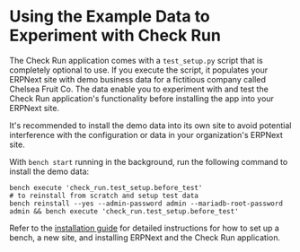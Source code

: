 # Using the Example Data to Experiment with Check Run

The Check Run application comes with a `test_setup.py` script that is completely optional to use. If you execute the script, it populates your ERPNext site with demo business data for a fictitious company called Chelsea Fruit Co. The data enable you to experiment with and test the Check Run application's functionality before installing the app into your ERPNext site.

It's recommended to install the demo data into its own site to avoid potential interference with the configuration or data in your organization's ERPNext site.

With `bench start` running in the background, run the following command to install the demo data:

```shell
bench execute 'check_run.test_setup.before_test'
# to reinstall from scratch and setup test data
bench reinstall --yes --admin-password admin --mariadb-root-password admin && bench execute 'check_run.test_setup.before_test'
```

Refer to the [installation guide](./installationguide.md) for detailed instructions for how to set up a bench, a new site, and installing ERPNext and the Check Run application.
